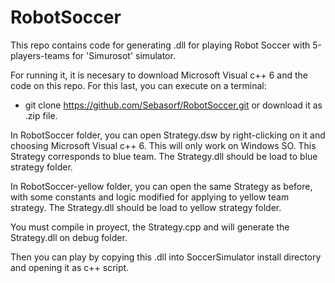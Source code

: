 # RobotSoccer
This repo contains code for generating .dll for playing Robot Soccer with 5-players-teams for 'Simurosot' simulator.

For running it, it is necesary to download Microsoft Visual c++ 6 and the code on this repo. For this last, you can execute on a terminal:
- git clone https://github.com/Sebasorf/RobotSoccer.git
or download it as .zip file.

In RobotSoccer folder, you can open Strategy.dsw by right-clicking on it and choosing Microsoft Visual c++ 6. This will only work on Windows SO.
This Strategy corresponds to blue team. The Strategy.dll should be load to blue strategy folder.

In RobotSoccer-yellow folder, you can open the same Strategy as before, with some constants and logic modified for applying to yellow team strategy. The Strategy.dll should be load to yellow strategy folder.

You must compile in proyect, the Strategy.cpp and will generate the Strategy.dll on debug folder.

Then you can play by copying this .dll into SoccerSimulator install directory and opening it as c++ script.


